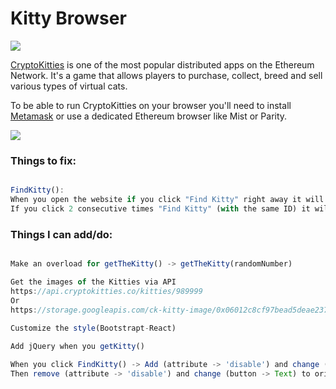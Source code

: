 # Kitty Browser

![](https://i.imgur.com/A7D2gMb.png)

[CryptoKitties](http://cryptokitties.co) is one of the most popular distributed apps on the Ethereum Network. It's a game that allows players to purchase, collect, breed and sell various types of virtual cats.

To be able to run CryptoKitties on your browser you'll need to install [Metamask](http://metamask.io/) or use a dedicated Ethereum browser like Mist or Parity.

![](https://i.imgur.com/FcIPrMw.gif)


### Things to fix:

```Javascript

FindKitty():
When you open the website if you click "Find Kitty" right away it will throw an error, since the state has not change yet.
If you click 2 consecutive times "Find Kitty" (with the same ID) it will throw the same error.

```

### Things I can add/do:

```Javascript

Make an overload for getTheKitty() -> getTheKitty(randomNumber)

Get the images of the Kitties via API 
https://api.cryptokitties.co/kitties/989999
Or
https://storage.googleapis.com/ck-kitty-image/0x06012c8cf97bead5deae237070f9587f8e7a266d/989999.svg
 
Customize the style(Bootstrapt-React)

Add jQuery when you getKitty()

When you click FindKitty() -> Add (attribute -> 'disable') and change (button -> text_ to "Loading.."
Then remove (attribute -> 'disable') and change (button -> Text) to original text after promise is completed.
```
